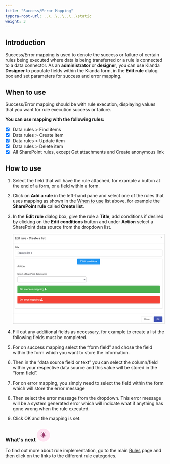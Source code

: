 ```yaml
---
title: "Success/Error Mapping"
typora-root-url: ..\..\..\..\..\static
weight: 3
---
```


## Introduction
Success/Error mapping is used to denote the success or failure of certain rules being executed where data is being transferred or a rule is connected to a data connector. As an **administrator** or **designer**, you can use Kianda **Designer** to populate fields within the Kianda form, in the **Edit rule** dialog box and set parameters for success and error mapping.


## When to use
Success/Error mapping should be with rule execution, displaying values that you want for rule execution success or failure.

**You can use mapping with the following rules:**

- [x] Data rules > Find items
- [x] Data rules > Create item
- [x] Data rules > Update item
- [x] Data rules > Delete item
- [x] All SharePoint rules, except Get attachments and Create anonymous link

## How to use

1. Select the field that will have the rule attached, for example a button at the end of a form, or a field within a form.

2. Click on **Add a rule** in the left-hand pane and select one of the rules that uses mapping as shown in the [When to use](#wehn-to-use) list above, for example the **SharePoint rule** called **Create list**.

3. In the **Edit rule** dialog box, give the rule a **Title**, add conditions if desired by clicking on the **Edit conditions** button and under **Action** select a SharePoint data source from the dropdown list.

   ![(Example of a rule with mapping)](/images/create-a-list-eg.jpg)

4. Fill out any additional fields as necessary, for example to create a list the following fields must be completed.

5. For on success mapping select the “form field” and chose the field within the form which you want to store the information. 

6. Then in the “data source field or text” you can select the column/field within your respective data source and this value will be stored in the “form field”.

7. For on error mapping, you simply need to select the field within the form which will store the error message

8. Then select the error message from the dropdown. This error message will be a system generated error which will indicate what if anything has gone wrong when the rule executed.

9. Click OK and the mapping is set.



### What's next  ![Idea icon](/../content/docs/platform/rules/general/success-error-mapping.assets/18.png) ###

To find out more about rule implementation, go to the main [Rules](/docs/platform/rules/) page and then click on the links to the different rule categories.

